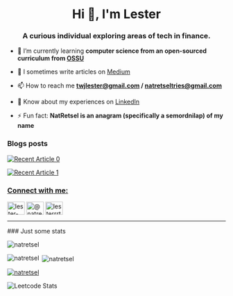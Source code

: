 <h1 align="center">Hi 👋, I'm Lester</h1>
<h3 align="center">A curious individual exploring areas of tech in finance.</h3>


- 🌱 I’m currently learning **computer science from an open-sourced curriculum from [OSSU](https://github.com/ossu/computer-science)**

- 📝 I sometimes write articles on [Medium](https://medium.com/@natretsel)

- 📫 How to reach me **twjlester@gmail.com / natretseltries@gmail.com**

- 📄 Know about my experiences on [LinkedIn](https://www.linkedin.com/in/lester-tan-4b135413b/)

- ⚡ Fun fact: **NatRetsel is an anagram (specifically a semordnilap) of my name**

### Blogs posts
<!-- BLOG-POST-LIST:START -->
<!-- BLOG-POST-LIST:END -->

<a target="_blank" href="https://github-readme-medium-recent-article.vercel.app/medium/@natretsel/0"><img src="https://github-readme-medium-recent-article.vercel.app/medium/@natretsel/0" alt="Recent Article 0"> 

<a target="_blank" href="https://github-readme-medium-recent-article.vercel.app/medium/@natretsel/1"><img src="https://github-readme-medium-recent-article.vercel.app/medium/@natretsel/1" alt="Recent Article 1"> 


<h3 align="left">Connect with me:</h3>
<p align="left">
<a href="https://linkedin.com/in/lester-tan-4b135413b" target="blank"><img align="center" src="https://raw.githubusercontent.com/rahuldkjain/github-profile-readme-generator/master/src/images/icons/Social/linked-in-alt.svg" alt="lester-tan-4b135413b" height="30" width="40" /></a>
<a href="https://medium.com/@natretsel" target="blank"><img align="center" src="https://raw.githubusercontent.com/rahuldkjain/github-profile-readme-generator/master/src/images/icons/Social/medium.svg" alt="@natretsel" height="30" width="40" /></a>
<a href="https://www.leetcode.com/lesterrrtan" target="blank"><img align="center" src="https://raw.githubusercontent.com/rahuldkjain/github-profile-readme-generator/master/src/images/icons/Social/leet-code.svg" alt="lesterrrtan" height="30" width="40" /></a>
</p>

<hr>
### Just some stats

<p><img align="center" src="https://github-readme-streak-stats.herokuapp.com/?user=natretsel&theme=gruvbox" alt="natretsel" /></p>

<p><img align="left" src="https://github-readme-stats.vercel.app/api/top-langs?username=natretsel&show_icons=true&locale=en&layout=compact&theme=gruvbox" alt="natretsel" /></p>

<p>&nbsp;<img align="center" src="https://github-readme-stats.vercel.app/api?username=natretsel&show_icons=true&locale=en&theme=gruvbox" alt="natretsel" /></p>

<p align="left"> <a href="https://github.com/ryo-ma/github-profile-trophy"><img src="https://github-profile-trophy.vercel.app/?username=natretsel&theme=gruvbox" alt="natretsel" /></a> </p>

![Leetcode Stats](https://leetcard.jacoblin.cool/lesterrrtan?ext=heatmap)
